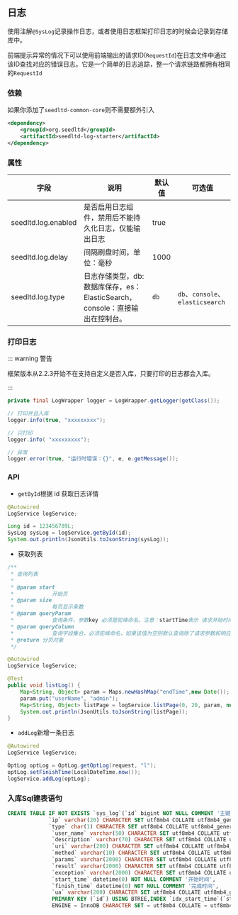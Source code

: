 ## 日志

使用注解`@SysLog`记录操作日志，或者使用日志框架打印日志的时候会记录到存储库中。

前端提示异常的情况下可以使用前端输出的请求ID(`RequestId`)在日志文件中通过该ID查找对应的错误日志。它是一个简单的日志追踪，整一个请求链路都拥有相同的`RequestId`

### 依赖

如果你添加了`seedltd-common-core`则不需要额外引入

```xml
<dependency>
    <groupId>org.seedltd</groupId>
    <artifactId>seedltd-log-starter</artifactId>
</dependency>
```

### 属性

| **字段**            | **说明**                                                     | **默认值** | **可选值**                       |
| ------------------- | ------------------------------------------------------------ | ---------- | -------------------------------- |
| seedltd.log.enabled | 是否启用日志组件，禁用后不能持久化日志，仅能输出日志         | true       |                                  |
| seedltd.log.delay   | 间隔刷盘时间，单位：毫秒                                     | 1000       |                                  |
| seedltd.log.type    | 日志存储类型，db: 数据库保存，es：ElasticSearch，console：直接输出在控制台。 | `db`       | `db`、`console`、`elasticsearch` |

### 打印日志

::: warning 警告 <Badge type="warning" text="^2.2.3" />

框架版本从2.2.3开始不在支持自定义是否入库，只要打印的日志都会入库。

:::

```java
private final LogWrapper logger = LogWrapper.getLogger(getClass());

// 打印并且入库
logger.info(true, "xxxxxxxxx");

// 只打印
logger.info( "xxxxxxxxx");

// 异常
logger.error(true, "运行时错误：{}", e, e.getMessage());
```

### API

- `getById`根据 id 获取日志详情

```java
@Autowired
LogService logService;

Long id = 123456789L;
SysLog sysLog = logService.getById(id);
System.out.println(JsonUtils.toJsonString(sysLog));
```

- 获取列表

```java
/**
 * 查询列表
 *
 * @param start
 *            开始页
 * @param size
 *            每页显示条数
 * @param queryParam
 *            查询条件，参数key 必须是驼峰命名。注意：startTime表示 请求开始时间，endTime表示请求结束时间。这两个值是固定筛选时间条件key。值必须是Date对象或者时间戳。其它查询条件都是eq
 * @param queryColumn
 *            查询字段集合，必须驼峰命名，如果该值为空则默认查询除了请求参数和响应参数外的其它字段。
 * @return 分页对象
 */
```

```java
@Autowired
LogService logService;

@Test
public void listLog() {
    Map<String, Object> param = Maps.newHashMap("endTime",new Date());
    param.put("userName", "admin");
    Map<String, Object> listPage = logService.listPage(0, 20, param, null);
    System.out.println(JsonUtils.toJsonString(listPage));
}
```

- `addLog`新增一条日志

```java
@Autowired
LogService logService;

OptLog optLog = OptLog.getOptLog(request, "l");
optLog.setFinishTime(LocalDateTime.now());
logService.addLog(optLog);
```

### 入库Sql建表语句
```sql
CREATE TABLE IF NOT EXISTS `sys_log`(`id` bigint NOT NULL COMMENT '主键',
             `ip` varchar(20) CHARACTER SET utf8mb4 COLLATE utf8mb4_general_ci NOT NULL COMMENT '请求IP地址',
             `type` char(1) CHARACTER SET utf8mb4 COLLATE utf8mb4_general_ci NOT NULL COMMENT '日志类型， l: 登入，o：普通日志，e：异常',
              `user_name` varchar(50) CHARACTER SET utf8mb4 COLLATE utf8mb4_general_ci NULL DEFAULT NULL COMMENT '操作人',
              `description` varchar(70) CHARACTER SET utf8mb4 COLLATE utf8mb4_general_ci NULL DEFAULT NULL COMMENT '操作描述',
              `uri` varchar(200) CHARACTER SET utf8mb4 COLLATE utf8mb4_general_ci NOT NULL COMMENT '请求地址',
              `method` varchar(10) CHARACTER SET utf8mb4 COLLATE utf8mb4_general_ci NOT NULL COMMENT '请求类型',
              `params` varchar(2000) CHARACTER SET utf8mb4 COLLATE utf8mb4_general_ci NULL DEFAULT NULL COMMENT '请求参数',
              `result` varchar(2000) CHARACTER SET utf8mb4 COLLATE utf8mb4_general_ci NULL DEFAULT NULL COMMENT '返回值',
              `exception` varchar(2000) CHARACTER SET utf8mb4 COLLATE utf8mb4_general_ci NULL DEFAULT NULL COMMENT '异常描述',
              `start_time` datetime(0) NOT NULL COMMENT '开始时间',
              `finish_time` datetime(0) NOT NULL COMMENT '完成时间',
              `ua` varchar(200) CHARACTER SET utf8mb4 COLLATE utf8mb4_general_ci NULL DEFAULT NULL COMMENT '浏览器',
              PRIMARY KEY (`id`) USING BTREE,INDEX `idx_start_time`(`start_time`) USING BTREE)
              ENGINE = InnoDB CHARACTER SET = utf8mb4 COLLATE = utf8mb4_general_ci ROW_FORMAT = Dynamic;
```